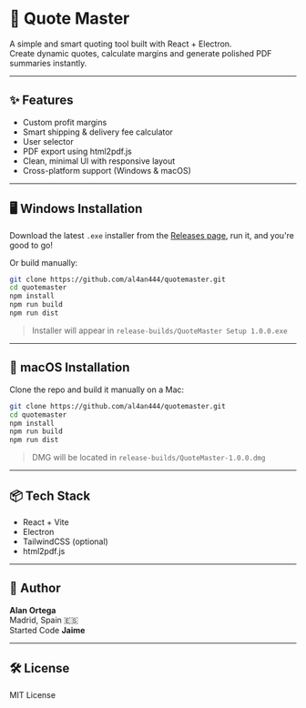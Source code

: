 
# 🧾 Quote Master

A simple and smart quoting tool built with React + Electron.  
Create dynamic quotes, calculate margins and generate polished PDF summaries instantly.

---

## ✨ Features

- Custom profit margins
- Smart shipping & delivery fee calculator
- User selector
- PDF export using html2pdf.js
- Clean, minimal UI with responsive layout
- Cross-platform support (Windows & macOS)

---

## 🖥️ Windows Installation

Download the latest `.exe` installer from the [Releases page](https://github.com/al4an444/quotemaster/releases), run it, and you're good to go!

Or build manually:

```bash
git clone https://github.com/al4an444/quotemaster.git
cd quotemaster
npm install
npm run build
npm run dist
```

> Installer will appear in `release-builds/QuoteMaster Setup 1.0.0.exe`

---

## 🍏 macOS Installation

Clone the repo and build it manually on a Mac:

```bash
git clone https://github.com/al4an444/quotemaster.git
cd quotemaster
npm install
npm run build
npm run dist
```

> DMG will be located in `release-builds/QuoteMaster-1.0.0.dmg`

---

## 📦 Tech Stack

- React + Vite
- Electron
- TailwindCSS (optional)
- html2pdf.js

---

## 🧠 Author

**Alan Ortega**  
Madrid, Spain 🇪🇸  
Started Code **Jaime**

---

## 🛠 License

MIT License
